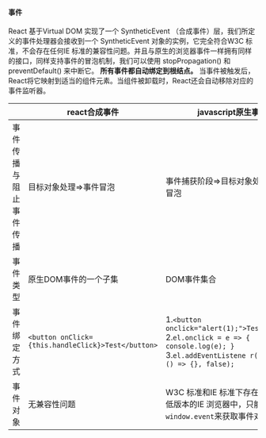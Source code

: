 #### 事件

React 基于Virtual DOM 实现了一个 SyntheticEvent （合成事件）层，我们所定义的事件处理器会接收到一个 SyntheticEvent 对象的实例，它完全符合W3C 标准，不会存在任何IE 标准的兼容性问题。并且与原生的浏览器事件一样拥有同样的接口，同样支持事件的冒泡机制，我们可以使用 stopPropagation() 和 preventDefault() 来中断它。
**所有事件都自动绑定到根结点。** 当事件被触发后，React将它映射到适当的组件元素。当组件被卸载时，React还会自动移除对应的事件监听器。

|  | react合成事件 | javascript原生事件 |
| ------ | ------ | ------ |
| 事件传播与阻止事件传播 | 目标对象处理=>事件冒泡 | 事件捕获阶段=>目标对象处理=>事件冒泡 |
| 事件类型 | 原生DOM事件的一个子集 | DOM事件集合 |
| 事件绑定方式 | `<button onClick={this.handleClick}>Test</button>`| 1.`<button onclick="alert(1);">Test</button>`<br>2.`el.onclick = e => { console.log(e); }`<br>3.`el.addEventListene r('click', () => {}, false);`|
| 事件对象 | 无兼容性问题 | W3C 标准和IE 标准下存在着差异。在低版本的IE 浏览器中，只能使用 `window.event`来获取事件对象 |
